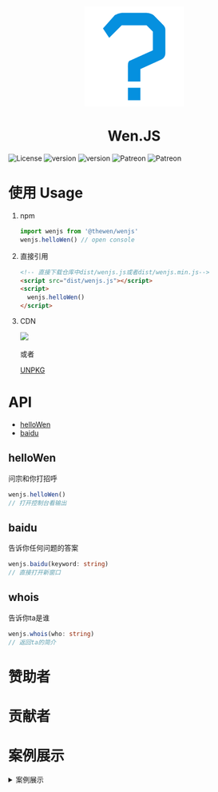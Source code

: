 <div class="logo" align = "center">
  <img src="./assets/readme_imgs/logo.png">
</div>

<h1 class="title" align = "center">Wen.JS</h1>

<div class="shields">
  <img height="28px" alt="License" src="https://img.shields.io/github/license/wen-js/wenjs?style=for-the-badge" style="max-width:100%;">
  <img height="28px" alt="version" src="https://img.shields.io/npm/v/@thewen/wenjs?style=for-the-badge" style="max-width:100%;">
  <img height="28px" alt="version" src="https://img.shields.io/npm/dy/@thewen/wenjs?style=for-the-badge" style="max-width:100%;">
  <img height="28px" alt="Patreon" src="https://img.shields.io/endpoint?style=for-the-badge&url=https%3A%2F%2Fshields.redsparr0w.com%2F2473%2Fmonday" style="max-width:100%;">
  <img height="28px" alt="Patreon" src="https://img.shields.io/static/v1?label=QQ%E7%BE%A4&message=%E7%9B%B8%E4%BA%B2%E7%9B%B8%E7%88%B1%E4%B8%80%E5%AE%B6%E4%BA%BA&color=ebb92e&style=for-the-badge" style="max-width:100%;">
</div>

# 使用 Usage
1. npm
    ```javascript
    import wenjs from '@thewen/wenjs'
    wenjs.helloWen() // open console
    ```
2. 直接引用
    ```html
    <!-- 直接下载仓库中dist/wenjs.js或者dist/wenjs.min.js-->
    <script src="dist/wenjs.js"></script>
    <script>
      wenjs.helloWen()
    </script>
    ```
3. CDN

   [![](https://data.jsdelivr.com/v1/package/npm/@thewen/wenjs/badge)](https://www.jsdelivr.com/package/npm/@thewen/wenjs?path=dist)

    或者

    [UNPKG](https://unpkg.com/browse/@thewen/wenjs/dist/)

# API
- [helloWen](#helloWen)
- [baidu](#baidu)
## helloWen
问宗和你打招呼
```typescript
wenjs.helloWen()
// 打开控制台看输出
```

## baidu
告诉你任何问题的答案
```typescript
wenjs.baidu(keyword: string)
// 直接打开新窗口
```

## whois
告诉你ta是谁
```typescript
wenjs.whois(who: string)
// 返回ta的简介
```
# 赞助者

<!-- [上海逆行信息科技](http://www.desmix.com/) -->

# 贡献者

<!-- <p>
<img src="https://opencollective.com/chinese-poetry/contributors.svg?width=890&button=false" alt="Contributors">
</p> -->

# 案例展示

<details>
  <summary>案例展示</summary>
<!--
- [中文诗歌主页](https://shici.store)是一个基于浏览器的诗词网站，包含唐诗三百首、宋词三百首等文集。
- [animalize](https://github.com/animalize) **/** [QuanTangshi](https://github.com/animalize/QuanTangshi)  *离线全唐诗 Android*
- [justdark](https://github.com/justdark) **/** [pytorch-poetry-gen](https://github.com/justdark/pytorch-poetry-gen)  *a char-RNN based on pytorch*
- [Clover27](https://github.com/Clover27) **/** [ancient-Chinese-poem-generator](https://github.com/Clover27/ancient-Chinese-poem-generator)  *Ancient-Chinese-Poem-Generator*
- [chinese-poetry](https://github.com/chinese-poetry) **/** [poetry-calendar](http://shici.store/poetry-calendar/)  *诗词周历*
- [chenyuntc](https://github.com/chenyuntc) **/** [pytorch-book](https://github.com/chenyuntc/pytorch-book/blob/master/chapter9-神经网络写诗(CharRNN)/) *简体唐诗生成(char-RNN)，可生成藏头诗，自定义诗歌意境，前缀等*
- [okcy1016](https://github.com/okcy1016) **/** [poetry-desktop](https://github.com/okcy1016/poetry-desktop/) *诗词桌面*
- [huangjianke](https://github.com/huangjianke) **/** [weapp-poem](https://github.com/huangjianke/weapp-poem/) *诗词墨客 小程序版*
- [汉字之美](https://hz.xusenlin.com/)汉字之美是一个方便查询的诗词网站，简洁干净，方便使用。 -->

</details>
